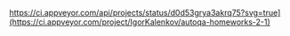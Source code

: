 https://ci.appveyor.com/api/projects/status/d0d53grya3akrq75?svg=true](https://ci.appveyor.com/project/IgorKalenkov/autoqa-homeworks-2-1)